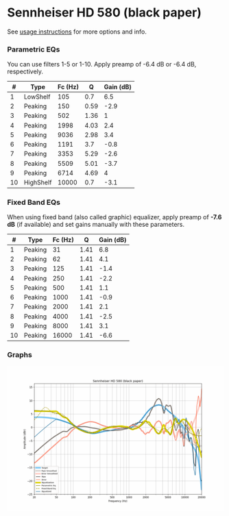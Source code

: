 # Sennheiser HD 580 (black paper)
See [usage instructions](https://github.com/jaakkopasanen/AutoEq#usage) for more options and info.

### Parametric EQs
You can use filters 1-5 or 1-10. Apply preamp of -6.4 dB or -6.4 dB, respectively.

|   # | Type      |   Fc (Hz) |    Q |   Gain (dB) |
|-----|-----------|-----------|------|-------------|
|   1 | LowShelf  |       105 | 0.7  |         6.5 |
|   2 | Peaking   |       150 | 0.59 |        -2.9 |
|   3 | Peaking   |       502 | 1.36 |         1   |
|   4 | Peaking   |      1998 | 4.03 |         2.4 |
|   5 | Peaking   |      9036 | 2.98 |         3.4 |
|   6 | Peaking   |      1191 | 3.7  |        -0.8 |
|   7 | Peaking   |      3353 | 5.29 |        -2.6 |
|   8 | Peaking   |      5509 | 5.01 |        -3.7 |
|   9 | Peaking   |      6714 | 4.69 |         4   |
|  10 | HighShelf |     10000 | 0.7  |        -3.1 |

### Fixed Band EQs
When using fixed band (also called graphic) equalizer, apply preamp of **-7.6 dB** (if available) and set gains manually with these parameters.

|   # | Type    |   Fc (Hz) |    Q |   Gain (dB) |
|-----|---------|-----------|------|-------------|
|   1 | Peaking |        31 | 1.41 |         6.8 |
|   2 | Peaking |        62 | 1.41 |         4.1 |
|   3 | Peaking |       125 | 1.41 |        -1.4 |
|   4 | Peaking |       250 | 1.41 |        -2.2 |
|   5 | Peaking |       500 | 1.41 |         1.1 |
|   6 | Peaking |      1000 | 1.41 |        -0.9 |
|   7 | Peaking |      2000 | 1.41 |         2.1 |
|   8 | Peaking |      4000 | 1.41 |        -2.5 |
|   9 | Peaking |      8000 | 1.41 |         3.1 |
|  10 | Peaking |     16000 | 1.41 |        -6.6 |

### Graphs
![](./Sennheiser%20HD%20580%20(black%20paper).png)
